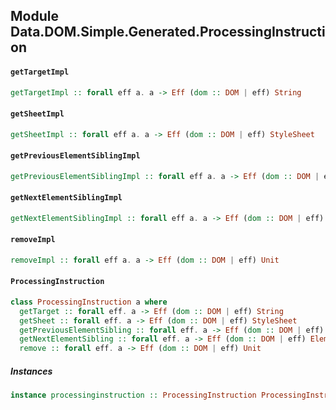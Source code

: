 ## Module Data.DOM.Simple.Generated.ProcessingInstruction

#### `getTargetImpl`

``` purescript
getTargetImpl :: forall eff a. a -> Eff (dom :: DOM | eff) String
```

#### `getSheetImpl`

``` purescript
getSheetImpl :: forall eff a. a -> Eff (dom :: DOM | eff) StyleSheet
```

#### `getPreviousElementSiblingImpl`

``` purescript
getPreviousElementSiblingImpl :: forall eff a. a -> Eff (dom :: DOM | eff) Element
```

#### `getNextElementSiblingImpl`

``` purescript
getNextElementSiblingImpl :: forall eff a. a -> Eff (dom :: DOM | eff) Element
```

#### `removeImpl`

``` purescript
removeImpl :: forall eff a. a -> Eff (dom :: DOM | eff) Unit
```

#### `ProcessingInstruction`

``` purescript
class ProcessingInstruction a where
  getTarget :: forall eff. a -> Eff (dom :: DOM | eff) String
  getSheet :: forall eff. a -> Eff (dom :: DOM | eff) StyleSheet
  getPreviousElementSibling :: forall eff. a -> Eff (dom :: DOM | eff) Element
  getNextElementSibling :: forall eff. a -> Eff (dom :: DOM | eff) Element
  remove :: forall eff. a -> Eff (dom :: DOM | eff) Unit
```

##### Instances
``` purescript
instance processinginstruction :: ProcessingInstruction ProcessingInstruction
```


